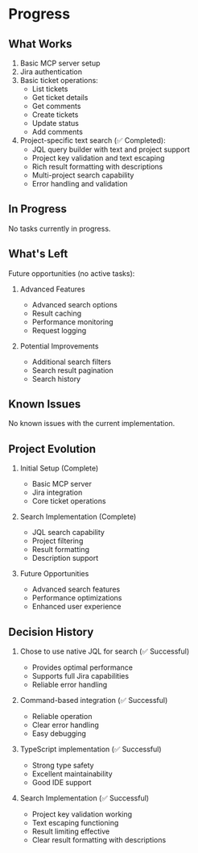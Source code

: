 # Progress

## What Works
1. Basic MCP server setup
2. Jira authentication
3. Basic ticket operations:
   - List tickets
   - Get ticket details
   - Get comments
   - Create tickets
   - Update status
   - Add comments
4. Project-specific text search (✅ Completed):
   - JQL query builder with text and project support
   - Project key validation and text escaping
   - Rich result formatting with descriptions
   - Multi-project search capability
   - Error handling and validation

## In Progress
No tasks currently in progress.

## What's Left
Future opportunities (no active tasks):
1. Advanced Features
   - Advanced search options
   - Result caching
   - Performance monitoring
   - Request logging

2. Potential Improvements
   - Additional search filters
   - Search result pagination
   - Search history

## Known Issues
No known issues with the current implementation.

## Project Evolution
1. Initial Setup (Complete)
   - Basic MCP server
   - Jira integration
   - Core ticket operations

2. Search Implementation (Complete)
   - JQL search capability
   - Project filtering
   - Result formatting
   - Description support

3. Future Opportunities
   - Advanced search features
   - Performance optimizations
   - Enhanced user experience

## Decision History
1. Chose to use native JQL for search (✅ Successful)
   - Provides optimal performance
   - Supports full Jira capabilities
   - Reliable error handling

2. Command-based integration (✅ Successful)
   - Reliable operation
   - Clear error handling
   - Easy debugging

3. TypeScript implementation (✅ Successful)
   - Strong type safety
   - Excellent maintainability
   - Good IDE support

4. Search Implementation (✅ Successful)
   - Project key validation working
   - Text escaping functioning
   - Result limiting effective
   - Clear result formatting with descriptions 